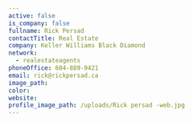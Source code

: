 ```yaml
---
active: false
is_company: false
fullname: Rick Persad
contactTitle: Real Estate
company: Keller Williams Black Diamond
network:
  - realestateagents
phoneOffice: 604-889-9421
email: rick@rickpersad.ca
image_path:
color:
website:
profile_image_path: /uploads/Rick persad -web.jpg
---
```



